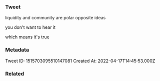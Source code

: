 ### Tweet
liquidity and community are polar opposite ideas

you don't want to hear it 

which means it's true

### Metadata
Tweet ID: 1515703095510147081
Created At: 2022-04-17T14:45:53.000Z

### Related

